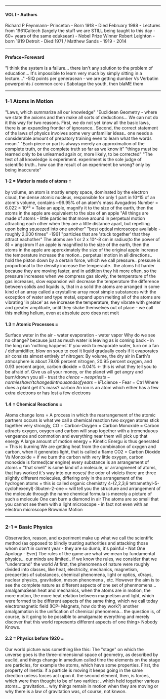 - - - 
#### VOL I - Authors 
Richard P Feynmann- Princeton - Born 1918 - Died February 1988 - Lectures from 1961Caltech (largely the stuff we are STILL being taught to this day - 60+ years of the same eduksean) - Nobel Prize Winner
Robert Leighton - born 1919 Detroit - Died 1971 / Matthew Sands - 1919 - 2014

- - - 
#### Preface+Foreward 
"I think the system is a failure... there isn't any solution to the problem of education... It's impossible to learn very much by simply sitting in a lecture..."
-5IQ points per generasean - we are getting dumber Vs Verbatim powerpoints / common core / Sabotage the youth, then blaME them
 - - - 
### 1-1 Atoms in Motion
"Laws, which summarize all our knowledge"
"Euclidean Geometry - where we state the axioms and then make all sorts of deductions...
We can not do it this way for two reasons. First, we do not yet know all the basic laws, there is an expanding frontier of ignorance..
Second, the correct statement of the laws of physics involves some very unfamiliar ideas.. one needs a considerable amount of prepatory training even to learn what the words mean."
"Each piece or part is always merely an approximation of the complete truth, or the complete truth so far as we know it"
"things must be learned only to be unlearned again or, more likely, to be corrected"
"The test of all knowledge is experiment. experiment is the sole judge of scientific truth.. how can the result of an experiment be wrong? only by being inaccurate"
#### 1-2 = Matter is made of atoms = 
by volume, an atom is mostly empty space, dominated by the electron cloud, the dense atomic nucleus, responsible for only 1 part in 10^15 of an atom's volume, contains ~99.95% of an atom's mass
Avogadros Number = 6.022 × 10²³ = Take an apple, magnify it to the size of the earth, then the atoms in the apple are equivalent to the size of an apple
"All things are made of atoms - little particles that move around in perpetual motion attracting each other when they are a little distance apart, but repelling upon being squeezed into one another"
"best optical microscope available - roughly 2,000 times" -1961
"particles that are 'stuck together' that they attract eachother"
The atoms are 1 or 2 x 10^-8 cm in radius(to the power of 8) = angstrom 
If an apple is magnified to the size of the earth, then the atoms in the apple are approximately the size of the original apple
increase the temperature increase the motion.. perpetual motion in all directions.. hold the piston down by a certain force, which we call pressure.. pressure is proportional to the density
increase the temperaute.. the atoms hit harder because they are moving faster, and in addition they hit more often, so the pressure increases
when we compress gas slowly, the temperature of the gas increases, slow expansion will decrease the temperature
the difference between solids and liquids is, that in a solid the atoms are arranged in some kind of an array called a crystalline array
most simple substances with the exception of water and type metal, expand upon melting
all of the atoms are vibrating 'in place' as we increase the temperature, they vibrate with greater and greater amplitude, until they shake themselves out of place - we call this melting
helium, even at absolute zero does not melt
#### 1.3 = Atomic Processes =
Surface water in the air - water evaporation - water vapor 
Why do we see no change? because just as much water is leaving as is coming back - in the long run 'nothing happens'
If you wish to evaporate water, turn on a fan / dehumidifier, blow on soup to cool it
liquid gradually cools if it evaporates
air consists almost entirely of nitrogen: By volume, the dry air in Earth's atmosphere is about 78.08 percent nitrogen, 20.95 percent oxygen, and 0.93 percent argon, carbon dioxide = 0.04% <- this is what they tell you to be afraid of.
  Give us all your money, or the planet will get angry and burn/drown you all - trust the $cience - neo priests - normies havn't changed in thousands of years - IFL$cience - Fear = Ctrl
Where does a plant get it's mass? carbon 
An ion is an atom which either has a few extra electrons or has lost a few electrons
#### 1.4 = Chemical Reactions = 
Atoms change Ions = A process in which the rearrangement of the atomic partners occurs is what we call a chemical reaction
two oxygen atoms stick together very strongly, CO = Carbon-Oxygen = Carbon Monoxide = Carbon attracts oxygen, 
oxygen and carbon will snap together with a tremenduous vengeance and commotion and everything near them will pick up that energy A large amount of motion energy = Kinetic Energu is thus generated = This is burning
We are getting heat from the combination of oxygen and carbon, when it generates light, that is called a flame
CO2 = Carbon Dioxide Vs Monoxide = if we burn the carbon with very little oxygen, carbon monoxide is formed(car engine)
every substance is an arrangement of atoms = "that smell" is some kind of a molecule,  or arrangmenet of atoms, that has worked it's way into our noses/ 
  the odor of violets there are three slightly different molecules, differing only in the arrangement of the hydrogen atoms = this is called organic chemistry
4-(2,2,3,6 tetramethyl-5-cyclohexenyl)-3buten-2-one = will tell you the structure and arrangement of the molecule through the name 
chemical formula is meerely a picture of such a molecule
One can burn a diamond in air
The atoms are so small that you cannot see them with a light microscope - in fact not even with an electron microscope
Brownian Motion

- - - 
### 2-1 = Basic Physics 
Observation, reason, and experiment make up what we call the scientific method (as opposed to blindly trusting authorities and attacking those whom don't in current year - they are so dumb, it's painful - Not One Apology - Ever)
Tbe rules of the game are what we mean by fundamental physics... our minds are limited.. if we know the rules, we consider that we "understand" the world
At first, the phenomena of nature were roughly divided into classes, like heat, electricity, mechanics, magnetism, preoperties of substances, chemical phenomena,  light or optics, x0rays, nuclear physics, gravitation, meson phenomena
  , etc. However the aim is to see the complete nature as different aspects of one set of phenmomena .. amalgamaSean
heat and mechanics, when the atoms are in motion, the more motion, the more heat
relation between magnetism and light, which were formed to be different aspects of the same thing, which we call today electromagnetic field (ICP- Magnets, how do they work?)
another amalgamation is the unification of chemical phenomena... the question is, of course, is it going to be possible to amalgamate everything and merely discover that this world represents different aspects
  of one thing> Nobody Knows. 
#### 2.2 = Physics before 1920 = 
Our world picture was something like this: The "stage" on which the unverse goes is the three-dimensional space of geometry, as described by euclid, and things change in amedium called time
the elements on the stage are particles, for example the atoms, which have some properties. First, the property of Inertia: if a particle is moving it keeps going in the same direction unless forces act upon it. 
the second element, then, is forces, which were then thought to be of two varities: ..which held together various atoms... 
gravitation... why things remain in motion when they are moving or why there is a law of gravitation was, of course, not knwon.




























